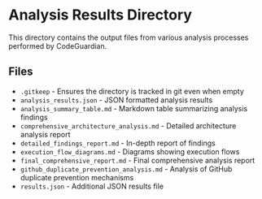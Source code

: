 # Analysis Results Directory

This directory contains the output files from various analysis processes performed by CodeGuardian.

## Files

- `.gitkeep` - Ensures the directory is tracked in git even when empty
- `analysis_results.json` - JSON formatted analysis results
- `analysis_summary_table.md` - Markdown table summarizing analysis findings
- `comprehensive_architecture_analysis.md` - Detailed architecture analysis report
- `detailed_findings_report.md` - In-depth report of findings
- `execution_flow_diagrams.md` - Diagrams showing execution flows
- `final_comprehensive_report.md` - Final comprehensive analysis report
- `github_duplicate_prevention_analysis.md` - Analysis of GitHub duplicate prevention mechanisms
- `results.json` - Additional JSON results file
